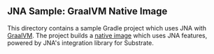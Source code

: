 
## JNA Sample: GraalVM Native Image

This directory contains a sample Gradle project which uses JNA with [GraalVM](https://graalvm.org/). The project builds a [native image](https://www.graalvm.org/latest/reference-manual/native-image/) which uses JNA features, powered by JNA's integration library for Substrate.
